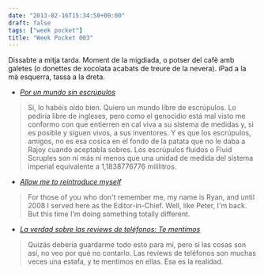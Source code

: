 ```yaml
---
date: "2013-02-16T15:34:50+00:00"
draft: false
tags: ["week pocket"]
title: "Week Pocket 003"
---
```

Dissabte a mitja tarda. Moment de la migdiada, o potser del cafè amb galetes (o donettes de xocolata acabats de treure de la nevera). iPad a la mà esquerra, tassa a la dreta.

-   *[Por un mundo sin escrúpulos](http://liberadalkraken.com/el-kraken/por-un-mundo-sin-escrupulos/)*

 > Sí, lo habéis oído bien. Quiero un mundo libre de escrúpulos. Lo pediría libre de ingleses, pero como el genocidio está mal visto me conformo con que entierren en cal viva a su sistema de medidas y, si es posible y siguen vivos, a sus inventores.
Y es que los escrúpulos, amigos, no es esa cosica en el fondo de la patata que no le daba a Rajoy cuando aceptabla sobres. Los escrúpulos fluidos o Fluid Scruples son ni más ni menos que una unidad de medida del sistema imperial equivalente a 1,1838776776 mililitros.

-   *[Allow me to reintroduce myself](http://www.engadget.com/2013/02/13/allow-me-to-reintroduce-myself/)*

 > For those of you who don't remember me, my name is Ryan, and until 2008 I served here as the Editor-in-Chief. Well, like Peter, I'm back. But this time I'm doing something totally different. 

-   *[La verdad sobre las reviews de teléfonos: Te mentimos](http://www.dannysalas.com/post/36669561402/verdad-reviews-telefonos#disqus_thread)*

 > Quizás debería guardarme todo esto para mí, pero si las cosas son así, no veo por qué no contarlo. Las reviews de teléfonos son muchas veces una estafa, y te mentimos en ellas. Esa es la realidad.

